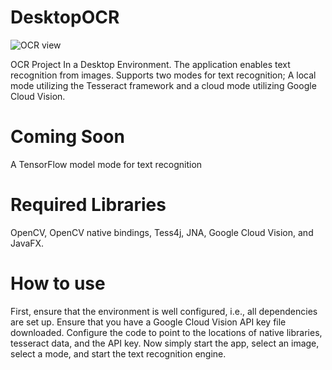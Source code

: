 # DesktopOCR
![OCR view](https://github.com/PaulOnKithub/DesktopOCR/assets/125145565/526684ae-b8ca-4b8a-a9c5-de0e6a0ec2d8)

OCR Project In a Desktop Environment.
The application enables text recognition from images. Supports two modes for text recognition; A local mode utilizing the Tesseract framework and a cloud mode utilizing Google Cloud Vision.
# Coming Soon 
A TensorFlow model mode for text recognition
# Required Libraries
OpenCV, OpenCV native bindings, Tess4j, JNA, Google Cloud Vision, and JavaFX.
# How to use 
First, ensure that the environment is well configured, i.e., all dependencies are set up.
Ensure that you have a Google Cloud Vision API key file downloaded.
Configure the code to point to the locations of native libraries, tesseract data, and the API key.
Now simply start the app, select an image, select a mode, and start the text recognition engine.


